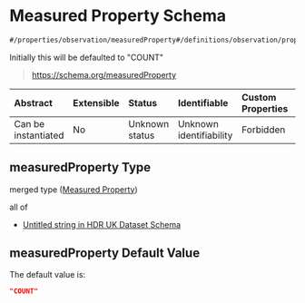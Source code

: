 # Measured Property Schema

```txt
#/properties/observation/measuredProperty#/definitions/observation/properties/measuredProperty
```

Initially this will be defaulted to "COUNT"

> <https://schema.org/measuredProperty>

| Abstract            | Extensible | Status         | Identifiable            | Custom Properties | Additional Properties | Access Restrictions | Defined In                                                                                        |
| :------------------ | :--------- | :------------- | :---------------------- | :---------------- | :-------------------- | :------------------ | :------------------------------------------------------------------------------------------------ |
| Can be instantiated | No         | Unknown status | Unknown identifiability | Forbidden         | Allowed               | none                | [dataset.schema.json*](../../../schema/dataset/latest/dataset.schema.json "open original schema") |

## measuredProperty Type

merged type ([Measured Property](dataset-definitions-observation-properties-measured-property.md))

all of

*   [Untitled string in HDR UK Dataset Schema](dataset-definitions-observation-properties-measured-property-allof-0.md "check type definition")

## measuredProperty Default Value

The default value is:

```json
"COUNT"
```
